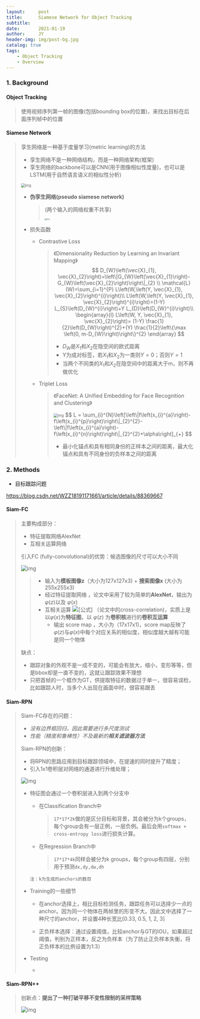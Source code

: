 ```yaml
---
layout:     post
title:      Siamese Network for Object Tracking
subtitle:   
date:       2021-01-19
author:     JY
header-img: img/post-bg.jpg
catalog: true
tags:
    - Object Tracking
    - Overview
---
```


### 1. Background

#### Object Tracking

> 使用视频序列第一帧的图像(包括bounding box的位置)，来找出目标在后面序列帧中的位置

#### Siamese Network

> 孪生网络是一种基于度量学习(metric learning)的方法
>
> - 孪生网络不是一种网络结构，而是一种网络架构(框架)
> - 孪生网络的backbone可以是CNN(用于图像相似性度量)，也可以是LSTM(用于自然语言语义的相似性分析)
>
> <img src="https://github.com/ZJU-CVs/zju-cvs.github.io/raw/master/img/object-tracking/siamese-network.jpg" alt="img" style="zoom:67%;" />
>
> - **伪孪生网络(pseudo siamese network)**
>
>   > (两个输入的网络权重不共享)
>   >
>   > <img src="https://github.com/ZJU-CVs/zju-cvs.github.io/raw/master/img/object-tracking/1.png" alt="img" style="zoom:33%;" />
>
> 
>
> - 损失函数
>
>   - Contrastive Loss
>
>     > 《Dimensionality Reduction by Learning an Invariant Mapping》
>     > $$
>     > D_{W}\left(\vec{X}_{1}, \vec{X}_{2}\right)=\left\|G_{W}\left(\vec{X}_{1}\right)-G_{W}\left(\vec{X}_{2}\right)\right\|_{2} \\
>     > \mathcal{L}(W)=\sum_{i=1}^{P} L\left(W,\left(Y, \vec{X}_{1}, \vec{X}_{2}\right)^{i}\right)\\
>     > L\left(W,\left(Y, \vec{X}_{1}, \vec{X}_{2}\right)^{i}\right)=(1-Y) L_{S}\left(D_{W}^{i}\right)+Y L_{D}\left(D_{W}^{i}\right)\\
>     > \begin{array}{l}
>     > L\left(W, Y, \vec{X}_{1}, \vec{X}_{2}\right)= (1-Y) \frac{1}{2}\left(D_{W}\right)^{2}+(Y) \frac{1}{2}\left\{\max \left(0, m-D_{W}\right)\right\}^{2}
>     > \end{array}
>     > $$
>     >
>     > - $D_W$是$X_1$和$X_2$在隐空间的欧式距离
>     > - Y为成对标签，若$X_1$和$X_2$为一类则$Y=0$；否则$Y=1$
>     > - 当两个不同类的$X_1$和$X_2$在隐空间中的距离大于m，则不再做优化
>
>   - Triplet Loss
>
>     > 《FaceNet: A Unified Embedding for Face Recognition and Clustering》
>     >
>     > <img src="https://github.com/ZJU-CVs/zju-cvs.github.io/raw/master/img/object-tracking/2.png" alt="img" style="zoom:67%;" />
>     > $$
>     > L = \sum_{i}^{N}\left[\left\|f\left(x_{i}^{a}\right)-f\left(x_{i}^{p}\right)\right\|_{2}^{2}-\left\|f\left(x_{i}^{a}\right)-f\left(x_{i}^{n}\right)\right\|_{2}^{2}+\alpha\right]_{+}
>     > $$
>     >
>     > - 最小化锚点和具有相同身份的正样本之间的距离，最大化锚点和具有不同身份的负样本之间的距离



### 2. Methods

- 目标跟踪问题



https://blog.csdn.net/WZZ18191171661/article/details/88369667

#### Siam-FC

> 主要构成部分：
>
> - 特征提取网络AlexNet
> - 互相关运算网络
>
> 
>
> 引入FC (fully-convolutional)的优势：候选图像的尺寸可以大小不同
>
> 
>
> ![img](https://github.com/ZJU-CVs/zju-cvs.github.io/raw/master/img/object-tracking/siam-FC.png)
>
> > - 输入为**模板图像z**（大小为127x127x3) + **搜索图像x** (大小为255x255x3)
> > - 经过特征提取网络 ，论文中采用了较为简单的**AlexNet**，输出为 $\varphi(z)$以及 $\varphi(x)$
> > - 互相关运算 ![[公式]](https://www.zhihu.com/equation?tex=%2A) （论文中的cross-correlation)，实质上是以$\varphi(x)$为**特征图**，以 $\varphi(z)$ 为**卷积核**进行的**卷积互运算**
> >   - 输出 score map ，大小为（17x17x1)，score map反映了$\varphi(z)$与$\varphi(x)$中每个对应关系的相似度，相似度越大越有可能是同一个物体
>
> 缺点：
>
> - 跟踪对象的外观不是一成不变的，可能会有放大，缩小，变形等等，但是bbox却是一直不变的，这就让跟踪效果不理想
> - 只把首帧的一个框作为GT，供提取特征的数据过于单一，很容易误检，比如跟踪人时，当多个人出现在画面中时，很容易跟丢



#### Siam-RPN

> Siam-FC存在的问题：
>
> - *没有边界框回归，因此需要进行多尺度测试*
> - *性能（精度和鲁棒性）不及最新的**相关滤波器方法***
>
> Siam-RPN的创新：
>
> - 将RPN的思路应用到目标跟踪领域中，在提速的同时提升了精度；
> - 引入1x1卷积层对网络的通道进行升维处理；
>
> ![img](https://github.com/ZJU-CVs/zju-cvs.github.io/raw/master/img/object-tracking/siam-RPN.png)
>
> - 特征图会通过一个卷积层进入到两个分支中
>
>   - 在Classification Branch中
>
>     > `17*17*2k`做的是区分目标和背景，其会被分为k个groups，每个group会有一层正例，一层负例。最后会用`softmax + cross-entropy loss`进行损失计算。
>
>   - 在Regression Branch中
>
>     > `17*17*4k`同样会被分为k groups，每个group有四层，分别用于预测`dx,dy,dw,dh`			
>   
>    `注：k为生成的anchors的数目`
>
> - Training的一些细节
>
>   - 在anchor选择上，相比目标检测任务，跟踪任务可以选择少一点的anchor。因为同一个物体在两帧里的形变不大。因此文中选择了一种尺寸的anchor，并设置4种长宽比[0.33, 0.5, 1, 2, 3]
>
>   - 正负样本选择：通过设置阈值，比较anchor与GT的IOU，如果超过阈值，判别为正样本，反之为负样本（为了防止正负样本失衡，将正负样本的比例设置为1:3）
>
> - Testing
>
>   - 

#### Siam-RPN++

> 创新点：**提出了一种打破平移不变性限制的采样策略**
>
> ![img](https://github.com/ZJU-CVs/zju-cvs.github.io/raw/master/img/object-tracking/siam-RPN-pp.png)

